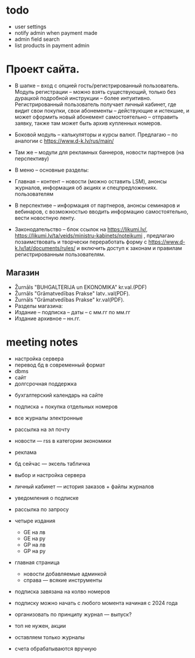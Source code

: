 # todo
- user settings
- notify admin when payment made
- admin field search
- list products in payment admin

# Проект сайта.
 
- В шапке – вход с опцией гость/регистрированный пользователь. Модуль регистрации – можно взять существующий, только без дурацкой подробной инструкции – более интуитивно. Регистрированный пользователь получает личный кабинет, где видит свои покупки, свои абонементы – действующие и истекшие, и может оформить новый абонемент самостоятельно – отправить заявку, также там может быть архив купленных номеров.
- Боковой модуль – калькуляторы и курсы валют. Предлагаю – по аналогии с https://www.d-k.lv/rus/main/
- Там же – модули для рекламных баннеров, новости партнеров (на перспективу)

- В меню – основные разделы:
- Главная – контент – новости (можно оставить LSM), анонсы журналов, информация об акциях и спецпредложениях. пользователям
- В перспективе – информация от партнеров, анонсы семинаров и вебинаров, с возможностью вводить информацию самостоятельно, вести новостную ленту.
- Законодательство – блок ссылок на https://likumi.lv/, https://likumi.lv/ta/veids/ministru-kabinets/noteikumi , предлагаю позаимствовать и творчески переработать форму с https://www.d-k.lv/lat/documents/rules/ и включить доступ к законам и правилам регистрированным пользователям.

## Магазин
- Žurnāls "BUHGALTERIJA un EKONOMIKA" kr.val.(PDF)
- Žurnāls "Grāmatvedības Prakse" latv..val(PDF).
- Žurnāls "Grāmatvedības Prakse" kr.val(PDF).
- Разделы магазина:
- Издание – подписка – даты – с мм.гг по мм.гг
- Издание архивное – нн.гг.


# meeting notes
+ настройка сервера
+ перевод бд в современный формат
+ dbms
+ сайт
+ долгсрочная поддержка

- бухгалтерский календарь на сайте
- подписка + покупка отдельных номеров
- все журналы электронные
- рассылка на эл почту
- новости — rss в категории экономики
- реклама
- бд сейчас — эксель табличка
- выбор и настройка сервера
- личный кабинет — история заказов + файлы журналов
- уведомления о подписке
- рассылка по запросу

- четыре издания
  - GE на лв
  - GE на ру
  - GP на лв
  - GP на ру

- главная страница
  - новости добавляемые админкой
  - справа — всякие инструменты

- подписка завязана на колво номеров

- подписку можно начать с любого момента начиная с 2024 года

- организовать по принципу журнал — выпуск?
- топ не нужен, акции

- оставляем только журналы

- счета обрабатываются вручную
